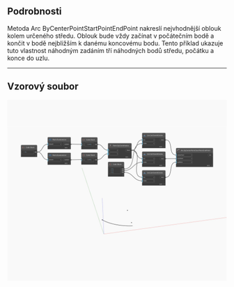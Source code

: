 ## Podrobnosti
Metoda Arc ByCenterPointStartPointEndPoint nakreslí nejvhodnější oblouk kolem určeného středu. Oblouk bude vždy začínat v počátečním bodě a končit v bodě nejbližším k danému koncovému bodu. Tento příklad ukazuje tuto vlastnost náhodným zadáním tří náhodných bodů středu, počátku a konce do uzlu.
___
## Vzorový soubor

![ByCenterPointStartPointEndPoint](./Autodesk.DesignScript.Geometry.Arc.ByCenterPointStartPointEndPoint_img.jpg)

